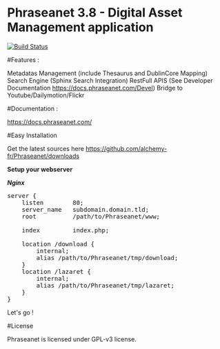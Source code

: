 Phraseanet 3.8 - Digital Asset Management application
=================================================

[![Build Status](https://secure.travis-ci.org/alchemy-fr/Phraseanet.png?branch=master)](http://travis-ci.org/alchemy-fr/Phraseanet)

#Features :

Metadatas Management (include Thesaurus and DublinCore Mapping)
Search Engine (Sphinx Search Integration)
RestFull APIS (See Developer Documentation https://docs.phraseanet.com/Devel)
Bridge to Youtube/Dailymotion/Flickr

#Documentation :

https://docs.phraseanet.com/

#Easy Installation

Get the latest sources here https://github.com/alchemy-fr/Phraseanet/downloads

**Setup your webserver**

***Nginx***
<pre>
server {
    listen        80;
    server_name   subdomain.domain.tld;
    root          /path/to/Phraseanet/www;

    index         index.php;

    location /download {
        internal;
        alias /path/to/Phraseanet/tmp/download;
    }
    location /lazaret {
        internal;
        alias /path/to/Phraseanet/tmp/lazaret;
    }
}
</pre>


Let's go !

#License

Phraseanet is licensed under GPL-v3 license.

[1]: http://developer.phraseanet.com/

